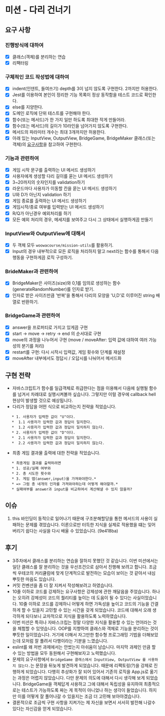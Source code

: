 # 미션 - 다리 건너기

## 요구 사항

### 진행방식에 대하여

- [x] 클래스(객체)를 분리하는 연습
- [x] 리팩터링

### 구체적인 코드 작성법에 대하여

- [x] indent(인덴트, 들여쓰기) depth를 3이 넘지 않도록 구현한다. 2까지만 허용한다.
- [x] Jest를 이용하여 본인이 정리한 기능 목록이 정상 동작함을 테스트 코드로 확인한다.
- [x] else를 지양한다.
- [x] 도메인 로직에 단위 테스트를 구현해야 한다.
- [x] 함수(또는 메서드)가 한 가지 일만 하도록 최대한 작게 만들어라.
- [x] 함수(또는 메서드)의 길이가 10라인을 넘어가지 않도록 구현한다.
- [x] 메서드의 파라미터 개수는 최대 3개까지만 허용한다.
- [x] 아래 있는 InputView, OutputView, BridgeGame, BridgeMaker 클래스(또는 객체)의 [요구사항](https://github.com/unsnruu/javascript-bridge#%EC%B6%94%EA%B0%80%EB%90%9C-%EC%9A%94%EA%B5%AC-%EC%82%AC%ED%95%AD)을 참고하여 구현한다.

### 기능과 관련하여

- [x] 게임 시작 문구를 출력하는 UI 메서드 생성하기
- [x] 사용자에게 생성할 다리 길이를 묻는 UI 메서드 생성하기
- [x] 3~20까지의 숫자인지를 validation하기
- [x] 라운드마다 사용자가 이동할 칸을 묻는 UI 메서드 생성하기
- [x] U와 D가 아닌지 validation 하기
- [x] 게임 종료를 출력하는 UI 메서드 생성하기
- [x] 게임시작/종료 여부를 입력받는 UI 메서드 생성하기
- [x] R/Q가 아닌경우 예외처리를 하기
- [x] 모든 예외 처리의 경우, 메세지를 보여주고 다시 그 상태에서 실행하게끔 만들기

### InputView와 OutputView에 대해서

- [x] 두 객체 모두 `woowacourse/mission-utils`를 활용하기.
- [x] Input의 경우 내부적으로 모든 로직을 처리하지 말고 next라는 함수를 통해서 다음 행동을 구현하게끔 로직 구성하기.

### BrideMaker과 관련하여

- [x] BridgeMaker은 사이즈(size)와 0,1를 임의로 생성하는 함수(generateRandomNumber)를 인자로 받기.
- [x] 인자로 받은 사이즈만큼 '반복'을 통해서 다리의 모양을 'U,D'로 이루어진 string 배열로 반환하기.

### BridgeGame과 관련하여

- [x] answer을 프로퍼티로 가지고 있게끔 구현
- [x] start -> move -> retry -> end 의 순서대로 구현
- [x] move의 과정을 나누어서 구현 (move / moveAfter: 입력 값에 대하여 여러 가능성의 분기를 처리)
- [x] restart를 구현: 다시 시작시 입력값, 게임 횟수와 단계를 재설정
- [x] moveAfter 내부에서도 정답시 / 오답시를 나눠어서 메서드화

## 구현 전략

- 자바스크립트가 함수를 일급객체로 취급한다는 점을 이용해서 다음에 실행될 함수를 넘겨서 차례대로 실행시켜볼까 싶습니다. 그렇지만 이럴 경우에 callback hell 현상이 발생할 것으로 예상됩니다.
- 다리가 정답을 어떤 식으로 비교하는지 전략을 적었습니다.

```
   * 1. 사용자가 입력한 값이 "U"이다.
   *  1.1 사용자가 입력한 값과 정답이 일치한다.
   *  1.2 사용자가 입력한 값과 정답이 일치하지 않는다.
   * 2. 사용자가 입력한 값이 "D"이다.
   *  2.1 사용자가 입력한 값과 정답이 일치한다.
   *  2.2 사용자가 입력한 값과 정답이 일치하지 않는다.
```

- 최종 게임 결과물 출력에 대한 전략을 적었습니다.

```
   * 최종게임 결과를 출력하려면
   * 1. 성공/실패 여부와
   * 2. 총 시도한 횟수와
   * 3. 게임 맵(answer,input)을 가져와야한다.*
   * => 그럼 총 네개의 인자를 가져와야하는데 어떻게 해야할까.*
   * 실패여부를 answer과 input을 비교하여서 계산해낼 수 있지 않을까?
```

## 이슈

1. this 바인딩이 동적으로 일어나기 때문에 구조분해할당을 통한 메서드의 사용이
   실패하는 문제를 겪었습니다. 이론으로만 터득한 지식을 실제로 적용했을 떄는 잊어 버리기 쉽다는 사실을 다시 배울 수 있었습니다. (9e418ba)

## 후기

- 3주차에서 클래스를 분리하는 연습을 잘하지 못했던 것 같습니다. 이번 미션에서는 일단 클래스를 잘 분리하는 것을 우선조건으로 삼아서 진행해 보려고 합니다. 조금씩 우테코의 커리큘럼에 맞게 단계적으로 발전하는 모습이 보이는 것 같아서 내심 뿌듯한 마음도 있습니다.
- 커밋 컨벤션을 좀 더 잘 지켜서 작성해보려고 하였습니다.
- 10줄 이하로 코드를 강제하는 요구사항은 강제성에 관한 깨달음을 주었습니다. 하나는 오히려 강제성이 코드의 퀄리티를 높이는 데 도움이 될 수 있다는 사실이었습니다. 10줄 이하로 코드를 강제하니 어떻게 하면 가독성을 높이고 코드의 기능을 간결하게 할 수 있을지 고민할 수 있는 시간을 갖게 되었습니다. 코드에 대해서 오래 생각하게 되다보니 교차적으로 지식을 활용하도록 노력하였습니다.
- 이번 미션은 특히나 자바스크립는 정말 다양한 지식을 활용할 수 있는 언어라는 것을 체험할 수 있엇습니다. OOP를 지향하여 클래스와 객체로 기능을 분리하는 것이 뿌듯한 일이었습니다. 거기에 더해서 자그만한 함수형 프로그래밍 기법을 더해보았는데 모처럼 잘 풀려서 다행이라는 기분을 느꼈습니다.
- eslint를 왜 저번 과제에서는 안썼는지 아쉬움이 남습니다. 마지막 과제인 만큼 할 수 있는 방법을 모두 동원해서 구현해보자고 노력했습니다.
- 문제의 요구사항에서 `BridgeGame 클래스에서 InputView, OutputView 를 사용하지 않는다.`는 문장을 뒤늦게 발견하게 되었습니다. 때문에 리팩토링(?)을 강제로 진행하게 되었습니다. 다행히 추상화가 잘 되어 있어서 기존의 로직을
  App.js로 옮기는 과정은 어렵지 않았습니다. 다만 문제의 의도에 대해서 다시 생각해 보게 되었습니다. BridgeGame을 객체답게 사용하고 그에 대해서 독립성을 유지하여 최종적으로는 테스트가 가능하도록 짜는 게 목적이 아니었나 하는 생각이 들었습니다. 하지만 이를 어떻게 잘 풀어나갈 수 있을지는 조금 더 고민해 보아야겠습니다.
- 결론적으로 조금씩 구현 사항을 지켜가는 제 자신을 보면서 서서히 발전해 나갈수 있다는 자신감을 얻게 되었습니다.
